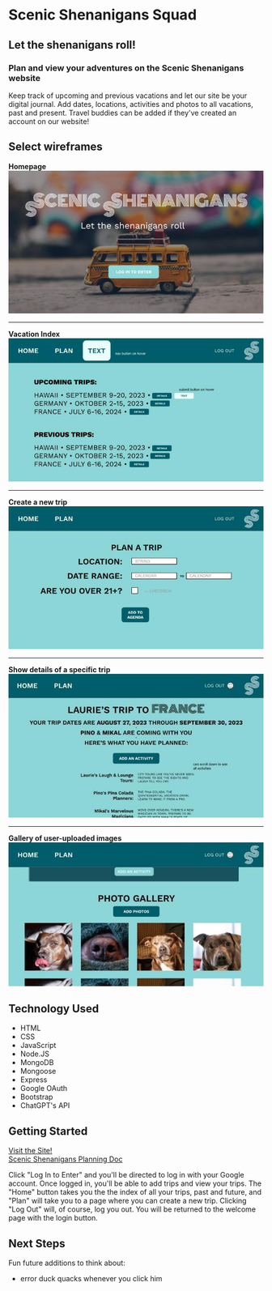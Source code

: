 # Scenic Shenanigans Squad

## Let the shenanigans roll!

### Plan and view your adventures on the Scenic Shenanigans website
Keep track of upcoming and previous vacations and let our site be your digital journal. Add dates, locations, activities and photos to all vacations, past and present. Travel buddies can be added if they've created an account on our website!

## Select wireframes
**Homepage**<br>
![Wireframe screenshot](public/images/wireframe-homepage.jpg)<br>

_________________

**Vacation Index**<br>
![Wireframe screenshot](public/images/wireframe-index.jpg)<br>

_________________

**Create a new trip**<br>
![Wireframe screenshot](public/images/wireframe-new-trip.jpg)<br>

_________________

**Show details of a specific trip**<br>
![Wireframe screenshot](public/images/Wireframe-showpage.jpg)<br> 

_________________

**Gallery of user-uploaded images**<br>
![Wireframe screenshot](public/images/Wireframe-images.jpg)  

## Technology Used
- HTML
- CSS
- JavaScript
- Node.JS
- MongoDB
- Mongoose
- Express
- Google OAuth
- Bootstrap
- ChatGPT's API

## Getting Started
[Visit the Site!](https://scenic-shenanigans-edd3a3d09050.herokuapp.com/) <br>
[Scenic Shenanigans Planning Doc](https://docs.google.com/spreadsheets/d/1jKdOorlJZ4x6ejF2cYETL-E8nCiXyT8uhOldVsT1uHQ/edit?usp=sharing)

Click "Log In to Enter" and you'll be directed to log in with your Google account. Once logged in, you'll be able to add trips and view your trips. The "Home" button takes you the the index of all your trips, past and future, and "Plan" will take you to a page where you can create a new trip. Clicking "Log Out" will, of course, log you out. You will be returned to the welcome page with the login button.



## Next Steps
Fun future additions to think about:
- error duck quacks whenever you click him
